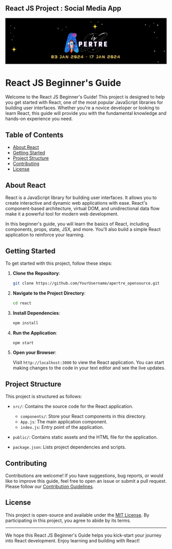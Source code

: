 ## **React JS Project : Social Media App**

![logo](../assets/logo.jpg)

# React JS Beginner's Guide

Welcome to the React JS Beginner's Guide! This project is designed to help you get started with React, one of the most popular JavaScript libraries for building user interfaces. Whether you're a novice developer or looking to learn React, this guide will provide you with the fundamental knowledge and hands-on experience you need.

## Table of Contents

- [About React](#about-react)
- [Getting Started](#getting-started)
- [Project Structure](#project-structure)
- [Contributing](#contributing)
- [License](#license)

## About React

React is a JavaScript library for building user interfaces. It allows you to create interactive and dynamic web applications with ease. React's component-based architecture, virtual DOM, and unidirectional data flow make it a powerful tool for modern web development.

In this beginner's guide, you will learn the basics of React, including components, props, state, JSX, and more. You'll also build a simple React application to reinforce your learning.

## Getting Started

To get started with this project, follow these steps:

1. **Clone the Repository**: 

   ```bash
   git clone https://github.com/YourUsername/apertre_opensource.git
   ```

2. **Navigate to the Project Directory**:

   ```bash
   cd react
   ```

3. **Install Dependencies**:

   ```bash
   npm install
   ```

4. **Run the Application**:

   ```bash
   npm start
   ```

5. **Open your Browser**:

   Visit `http://localhost:3000` to view the React application. You can start making changes to the code in your text editor and see the live updates.

## Project Structure

This project is structured as follows:

- `src/`: Contains the source code for the React application.
  - `components/`: Store your React components in this directory.
  - `App.js`: The main application component.
  - `index.js`: Entry point of the application.

- `public/`: Contains static assets and the HTML file for the application.

- `package.json`: Lists project dependencies and scripts.

## Contributing

Contributions are welcome! If you have suggestions, bug reports, or would like to improve this guide, feel free to open an issue or submit a pull request. Please follow our [Contribution Guidelines](CONTRIBUTING.md).

## License

This project is open-source and available under the [MIT License](LICENSE). By participating in this project, you agree to abide by its terms.

---

We hope this React JS Beginner's Guide helps you kick-start your journey into React development. Enjoy learning and building with React!
